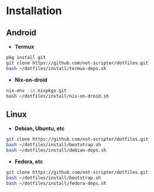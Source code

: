 # Installation

## Android

- **Termux**

```bash
pkg install git
git clone https://github.com/not-scripter/dotfiles.git
bash ~/dotfiles/install/termux-deps.sh
```

- **Nix-on-droid**

```bash
nix-env -iA nixpkgs.git
bash ~/dotfiles/install/nix-on-droid.sh
```

## Linux

- **Debian, Ubuntu, etc**

```bash
git clone https://github.com/not-scripter/dotfiles.git
bash ~/dotfiles/install/bootstrap.sh
bash ~/dotfiles/install/debian-deps.sh
```

- **Fedora, etc**

```bash
git clone https://github.com/not-scripter/dotfiles.git
bash ~/dotfiles/install/bootstrap.sh
bash ~/dotfiles/install/fedora-deps.sh
```
